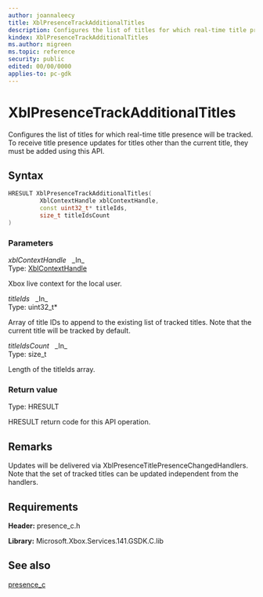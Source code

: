 ```yaml
---
author: joannaleecy
title: XblPresenceTrackAdditionalTitles
description: Configures the list of titles for which real-time title presence will be tracked. To receive title presence updates for titles other than the current title, they must be added using this API.
kindex: XblPresenceTrackAdditionalTitles
ms.author: migreen
ms.topic: reference
security: public
edited: 00/00/0000
applies-to: pc-gdk
---
```


# XblPresenceTrackAdditionalTitles  

Configures the list of titles for which real-time title presence will be tracked. To receive title presence updates for titles other than the current title, they must be added using this API.  

## Syntax  
  
```cpp
HRESULT XblPresenceTrackAdditionalTitles(  
         XblContextHandle xblContextHandle,  
         const uint32_t* titleIds,  
         size_t titleIdsCount  
)  
```  
  
### Parameters  
  
*xblContextHandle* &nbsp;&nbsp;\_In\_  
Type: [XblContextHandle](../../types_c/handles/xblcontexthandle.md)  
  
Xbox live context for the local user.  
  
*titleIds* &nbsp;&nbsp;\_In\_  
Type: uint32_t*  
  
Array of title IDs to append to the existing list of tracked titles. Note that the current title will be tracked by default.  
  
*titleIdsCount* &nbsp;&nbsp;\_In\_  
Type: size_t  
  
Length of the titleIds array.    
  
  
### Return value  
Type: HRESULT
  
HRESULT return code for this API operation.
  
## Remarks  
  
Updates will be delivered via XblPresenceTitlePresenceChangedHandlers. Note that the set of tracked titles can be updated independent from the handlers.
  
## Requirements  
  
**Header:** presence_c.h
  
**Library:** Microsoft.Xbox.Services.141.GSDK.C.lib
  
## See also  
[presence_c](../presence_c_members.md)  
  
  